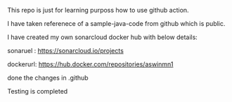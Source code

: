 This repo is just for learning purposs how to use github action.

I have taken referenece of a sample-java-code from github which is public.

I have created my own sonarcloud docker hub with below details:

sonaruel : https://sonarcloud.io/projects

dockerurl: https://hub.docker.com/repositories/aswinmn1

done the changes in .github

Testing is completed
